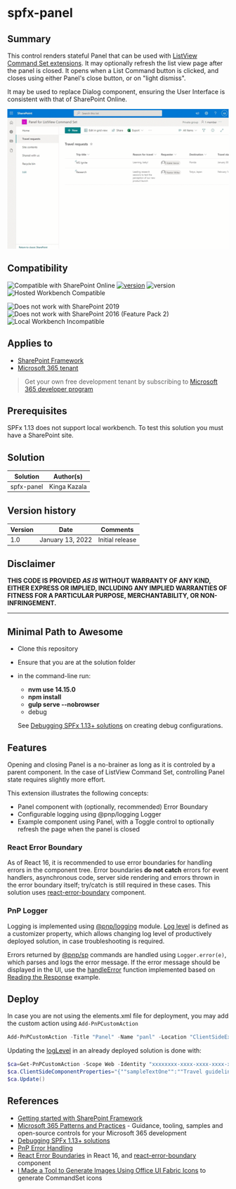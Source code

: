 # spfx-panel

## Summary

This control renders stateful Panel that can be used with [ListView Command Set extensions](https://docs.microsoft.com/en-us/sharepoint/dev/spfx/extensions/get-started/building-simple-cmdset-with-dialog-api). It may optionally refresh the list view page after the panel is closed.
It opens when a List Command button is clicked, and closes using either Panel's close button, or on "light dismiss".

It may be used to replace Dialog component, ensuring the User Interface is consistent with that of SharePoint Online.

![picture of the extension in action](/assets/panel.gif)

## Compatibility

![Compatible with SharePoint Online](https://img.shields.io/badge/SharePoint%20Online-Compatible-green.svg)
[![version](https://img.shields.io/badge/SPFx-1.13.1-green)](https://docs.microsoft.com/sharepoint/dev/spfx/sharepoint-framework-overview)  ![version](https://img.shields.io/badge/Node.js-14.15.0-green)
![Hosted Workbench Compatible](https://img.shields.io/badge/Hosted%20Workbench-Compatible-green.svg)

![Does not work with SharePoint 2019](https://img.shields.io/badge/SharePoint%20Server%202019-Incompatible-red.svg "SharePoint Server 2019 requires SPFx 1.4.1 or lower")
![Does not work with SharePoint 2016 (Feature Pack 2)](https://img.shields.io/badge/SharePoint%20Server%202016%20(Feature%20Pack%202)-Incompatible-red.svg "SharePoint Server 2016 Feature Pack 2 requires SPFx 1.1")
![Local Workbench Incompatible](https://img.shields.io/badge/Local%20Workbench-Incompatible-red.svg)

## Applies to

- [SharePoint Framework](https://aka.ms/spfx)
- [Microsoft 365 tenant](https://docs.microsoft.com/en-us/sharepoint/dev/spfx/set-up-your-developer-tenant)

> Get your own free development tenant by subscribing to [Microsoft 365 developer program](http://aka.ms/o365devprogram)

## Prerequisites

SPFx 1.13 does not support local workbench. To test this solution you must have a SharePoint site.

## Solution

Solution|Author(s)
--------|---------
spfx-panel | Kinga Kazala

## Version history

Version|Date|Comments
-------|----|--------
1.0|January 13, 2022|Initial release

## Disclaimer

**THIS CODE IS PROVIDED *AS IS* WITHOUT WARRANTY OF ANY KIND, EITHER EXPRESS OR IMPLIED, INCLUDING ANY IMPLIED WARRANTIES OF FITNESS FOR A PARTICULAR PURPOSE, MERCHANTABILITY, OR NON-INFRINGEMENT.**

---

## Minimal Path to Awesome

- Clone this repository
- Ensure that you are at the solution folder
- in the command-line run:
  - **nvm use 14.15.0**
  - **npm install**
  - **gulp serve --nobrowser**
  - debug

  See [Debugging SPFx 1.13+ solutions](https://dev.to/kkazala/debugging-spfx-113-solutions-11cd) on creating debug configurations.

## Features

Opening and closing Panel is a no-brainer as long as it is controled by a parent component.
In the case of ListView Command Set, controlling Panel state requires slightly more effort.

This extension illustrates the following concepts:

- Panel component with (optionally, recommended) Error Boundary
- Configurable logging using  @pnp/logging Logger
- Example component using Panel, with a Toggle control to optionally refresh the page when the panel is closed

### React Error Boundary

As of React 16, it is recommended to use error boundaries for handling errors in the component tree.
Error boundaries **do not catch** errors for event handlers, asynchronous code, server side rendering and errors thrown in the error boundary itself; try/catch is still required in these cases.
This solution uses [react-error-boundary](https://www.npmjs.com/package/react-error-boundary) component.

### PnP Logger

Logging is implemented using [@pnp/logging](https://pnp.github.io/pnpjs/logging) module. [Log level](https://pnp.github.io/pnpjs/logging/#log-levels) is defined as a customizer property, which allows changing log level of productively deployed solution, in case troubleshooting is required.

Errors returned by [@pnp/sp](https://pnp.github.io/pnpjs/sp/#pnpsp) commands are handled using `Logger.error(e)`, which parses and logs the error message. If the error message should be displayed in the UI, use the [handleError](src\common\errorhandler.ts) function  implemented based on [Reading the Response](https://pnp.github.io/pnpjs/concepts/error-handling/#reading-the-response) example.

## Deploy

In case you are not using the elements.xml file for deployment, you may add the custom action using `Add-PnPCustomAction`

```powershell
Add-PnPCustomAction -Title "Panel" -Name "panl" -Location "ClientSideExtension.ListViewCommandSet.CommandBar" -ClientSideComponentId "xxxxxxxx-xxxx-xxxx-xxxx-xxxxxxxxxxxx" -ClientSideComponentProperties "{""sampleTextOne"":""Travel guidelines"", ""sampleTextTwo"":""Trip report"", ""logLevel"":""3""}" -RegistrationId 100 -RegistrationType List -Scope Web
```

Updating the [logLevel](https://pnp.github.io/pnpjs/logging/#log-levels) in an already deployed solution is done with:

```powershell
$ca=Get-PnPCustomAction -Scope Web -Identity "xxxxxxxx-xxxx-xxxx-xxxx-xxxxxxxxxxxx"
$ca.ClientSideComponentProperties="{""sampleTextOne"":""Travel guidelines"", ""sampleTextTwo"":""Trip report"", ""logLevel"":""1""}"
$ca.Update()
```

## References

- [Getting started with SharePoint Framework](https://docs.microsoft.com/en-us/sharepoint/dev/spfx/set-up-your-developer-tenant)
- [Microsoft 365 Patterns and Practices](https://aka.ms/m365pnp) - Guidance, tooling, samples and open-source controls for your Microsoft 365 development
- [Debugging SPFx 1.13+ solutions](https://dev.to/kkazala/debugging-spfx-113-solutions-11cd)
- [PnP Error Handling](https://pnp.github.io/pnpjs/concepts/error-handling/)
- [React Error Boundaries](https://reactjs.org/docs/error-boundaries.html) in React 16, and [react-error-boundary](https://www.npmjs.com/package/react-error-boundary) component
- [I Made a Tool to Generate Images Using Office UI Fabric Icons](https://joshmccarty.com/made-tool-generate-images-using-office-ui-fabric-icons/) to generate CommandSet icons
